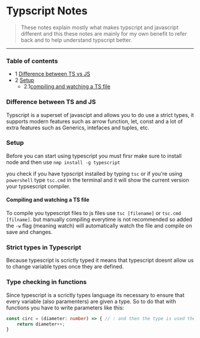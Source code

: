 # Typscript Notes

> These notes explain mostly what makes typscript and javascript different and this these notes are mainly for my own benefit to refer back and to help understand typscript better.

---

### Table of contents

- 1 [Difference between TS vs JS](#difference)
- 2 [Setup](#setup)
  - 2.1[compiling and watching a TS file](#compiling)
  

<div id="difference"></div>

### Difference between TS and JS

Typscript is a superset of javascipt and allows you to do use a strict types, it supports modern features such as arrow function, let, const and a lot of extra features such as Generics, intefaces and tuples, etc.


<div id="setup"></div>

### Setup
Before you can start using typescript you must firsr make sure to install node and then use `nmp install -g typescript`

you check if you have typscript installed by typing `tsc` or if you're using `powershell` type `tsc.cmd` in the terminal and it will show the current version your typsescript compiler.


<div id="compiling"></div>

#### Compiling and watching a TS file

To compile you typescript files to js files use `tsc [filename]` or `tsc.cmd [filname]`. but manually compiling everytime is not recommended so added the `-w` flag (meaning watch) will automatically watch the file and compile on save and changes.



### Strict types in Typescript

Because typescript is scrictly typed it means that typescript doesnt allow us to change variable types once they are defined.


### Type checking in functions

Since typescript is a scrictly types language its necessary to ensure that every variable (also paramenters) are given a type. So to do that with functions you have to write parameters like this: 

```ts
const circ = (diameter: number) => { // : and then the type is used the define the type
    return diameter++; 
} 
```
